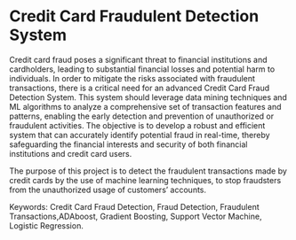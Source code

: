 # Credit Card Fraudulent Detection System

Credit card fraud poses a significant threat to financial institutions and cardholders, leading to substantial financial losses and potential harm to individuals. 
In order to mitigate the risks associated with fraudulent transactions, there is a critical need for an advanced Credit Card Fraud Detection System. 
This system should leverage data mining techniques and ML algorithms to analyze a comprehensive set of transaction features and patterns, enabling the early detection and prevention of unauthorized or fraudulent activities. 
The objective is to develop a robust and efficient system that can accurately identify potential fraud in real-time, thereby safeguarding the financial interests and security of both financial institutions and credit card users.

The purpose of this project is to detect the fraudulent transactions made by credit cards by the use of machine learning techniques, to stop fraudsters from the unauthorized usage of customers’ 
accounts.

Keywords: Credit Card Fraud Detection, Fraud Detection, Fraudulent Transactions,ADAboost, Gradient Boosting,  Support Vector Machine, Logistic Regression.
